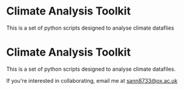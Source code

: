
# Climate Analysis Toolkit

This is a set of python scripts designed to analyse climate dataflies
# Climate Analysis Toolkit

This is a set of python scripts designed to analyse climate datafiles.

If you're interested in collaborating, email me at sann8733@ox.ac.uk


